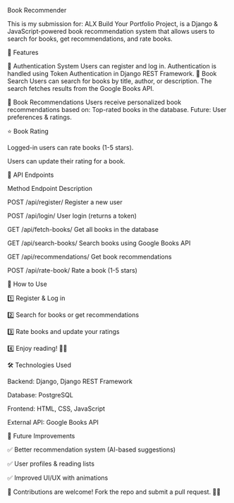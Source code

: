  Book Recommender

This is my submission for: ALX Build Your Portfolio Project, is a Django & JavaScript-powered book recommendation system that allows users to search for books, get recommendations, and rate books.

🌟 Features

🔑 Authentication System
Users can register and log in.
Authentication is handled using Token Authentication in Django REST Framework.
📖 Book Search
Users can search for books by title, author, or description.
The search fetches results from the Google Books API.

🌟 Book Recommendations
Users receive personalized book recommendations based on:
Top-rated books in the database.
Future: User preferences & ratings.

⭐ Book Rating

Logged-in users can rate books (1-5 stars).

Users can update their rating for a book.

🔗 API Endpoints

Method	   Endpoint	   Description

POST	/api/register/	Register a new user

POST	/api/login/	User login (returns a token)

GET	/api/fetch-books/	Get all books in the database

GET	/api/search-books/	Search books using Google Books API

GET	/api/recommendations/	Get book recommendations

POST	/api/rate-book/	Rate a book (1-5 stars)

🚀 How to Use

1️⃣ Register & Log in

2️⃣ Search for books or get recommendations

3️⃣ Rate books and update your ratings

4️⃣ Enjoy reading! 📖✨


🛠️ Technologies Used

Backend: Django, Django REST Framework

Database: PostgreSQL

Frontend: HTML, CSS, JavaScript

External API: Google Books API


📝 Future Improvements

✅ Better recommendation system (AI-based suggestions)

✅ User profiles & reading lists

✅ Improved UI/UX with animations


📌 Contributions are welcome! Fork the repo and submit a pull request. 🚀🎉
